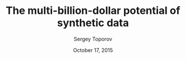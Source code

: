 ---
title: 'The multi-billion-dollar potential of synthetic data'
image: 'https://venturebeat.com/wp-content/uploads/2022/05/GettyImages-1361681620-Outflow-Designs.jpg?fit=750%2C389&strip=all'
link: https://www.quantamagazine.org/a-brain-inspired-chip-can-run-ai-with-far-less-energy-20221110/
description: Synthetic data can feed data-hungry AI/ML
category: AI
date: October 17, 2015
tag1: data science
tag2: AI
author: Sergey Toporov
show: true
---